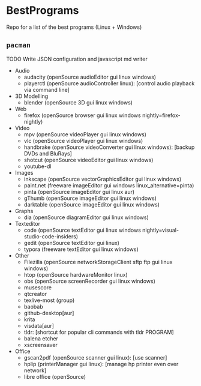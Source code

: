 # BestPrograms
Repo for a list of the best programs (Linux + Windows)

## `pacman`

TODO Write JSON configuration and javascript md writer

- Audio
  - audacity (openSource audioEditor gui linux windows)
  - playerctl (openSource audioController linux): [control audio playback via command line]
- 3D Modelling
  - blender (openSource 3D gui linux windows)
- Web
  - firefox (openSource browser gui linux windows nightly=firefox-nightly)
- Video
  - mpv (openSource videoPlayer gui linux windows)
  - vlc (openSource videoPlayer gui linux windows)
  - handbrake (openSource videoConverter gui linux windows): [backup DVDs and BluRays]
  - shotcut (openSource videoEditor gui linux windows)
  - youtube-dl
- Images
  - inkscape (openSource vectorGraphicsEditor gui linux windows)
  - paint.net (freeware imageEditor gui windows linux_alternative=pinta)
  - pinta (openSource imageEditor gui linux aur)
  - gThumb (openSource imageEditor gui linux windows)
  - darktable (openSource imageEditor gui linux windows)
- Graphs
  - dia (openSource diagramEditor gui linux windows)
- Texteditor
  - code (openSource textEditor gui linux windows nightly=visual-studio-code-insiders)
  - gedit (openSource textEditor gui linux)
  - typora (freeware textEditor gui linux windows)
- Other
  - Filezilla (openSource networkStorageClient sftp ftp gui linux windows)
  - htop (openSource hardwareMonitor linux)
  - obs (openSource screenRecorder gui linux windows)
  - musescore
  - qtcreator
  - texlive-most (group)
  - baobab
  - github-desktop[aur]
  - krita
  - visdata[aur]
  - tldr: [shortcut for popular cli commands with tldr PROGRAM]
  - balena etcher
  - xscreensaver
- Office
  - gscan2pdf (openSource scanner gui linux): [use scanner]
  - hplip (printerManager gui linux): [manage hp printer even over network]
  - libre office (openSource)
